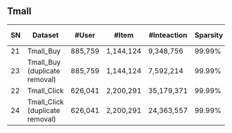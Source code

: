 ## Tmall

| SN | Dataset                                 | \#User  | \#Item    | \#Inteaction | Sparsity | Interaction Type | TimeStamp | User Context | Item Context | Interaction Context |
|----|-----------------------------------------|---------|-----------|--------------|----------|------------------|-----------|--------------|--------------|---------------------|
| 21 | Tmall\_Buy                              | 885,759 | 1,144,124 | 9,348,756    | 99\.99%  | Buy              | √         |              |              |                     |
| 23 | Tmall\_Buy <br> \(duplicate removal\)   | 885,759 | 1,144,124 | 7,592,214    | 99\.99%  | Buy              | √         |              |              | √                   |
| 22 | Tmall\_Click                            | 626,041 | 2,200,291 | 35,179,371   | 99\.99%  | Click            | √         |              |              |                     |
| 24 | Tmall\_Click <br> \(duplicate removal\) | 626,041 | 2,200,291 | 24,363,557   | 99\.99%  | Click            | √         |              |              | √                   |
